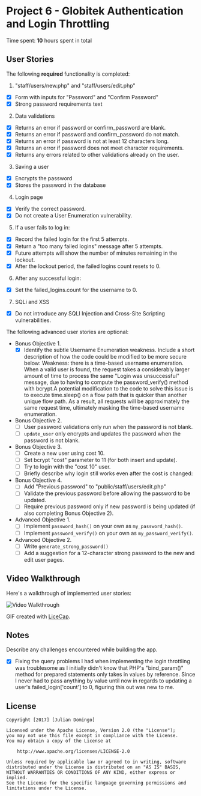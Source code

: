 # Project 6 - Globitek Authentication and Login Throttling

Time spent: **10** hours spent in total

## User Stories

The following **required** functionality is completed:

1. "staff/users/new.php" and "staff/users/edit.php"
  * [X]  Form with inputs for "Password" and "Confirm Password"
  * [X]  Strong password requirements text

2. Data validations
  * [X]  Returns an error if password or confirm_password are blank.
  * [X]  Returns an error if password and confirm_password do not match.
  * [X]  Returns an error if password is not at least 12 characters long.
  * [X]  Returns an error if password does not meet character requirements.
  * [X]  Returns any errors related to other validations already on the user.

3. Saving a user
  * [X]  Encrypts the password
  * [X]  Stores the password in the database

4. Login page
  * [X]  Verify the correct password.
  * [X]  Do not create a User Enumeration vulnerability.

5. If a user fails to log in:
  * [X]  Record the failed login for the first 5 attempts.
  * [X]  Return a "too many failed logins" message after 5 attempts.
  * [X]  Future attempts will show the number of minutes remaining in the lockout.
  * [X]  After the lockout period, the failed logins count resets to 0.

6. After any successful login:
  * [X]  Set the failed_logins.count for the username to 0.

7. SQLi and XSS
  * [X]  Do not introduce any SQLI Injection and Cross-Site Scripting vulnerabilities.

The following advanced user stories are optional:

* Bonus Objective 1.
  * [X]  Identify the subtle Username Enumeration weakness. Include a short description of how the code could be modified to be more secure below:
    Weakness: there is a time-based username enumeration. When a valid user is found, the request takes a considerably larger amount of time to process the same "Login was unsuccessful" message, due to having to compute the password_verify() method with bcrypt.A potential modification to the code to solve this issue is to execute time.sleep() on a flow path that is quicker than another unique flow path. As a result, all requests will be approximately the same request time, ultimately masking the time-based username enumeration.
* Bonus Objective 2\.
  * [ ]  User password validations only run when the password is not blank.
  * [ ]  `update_user` only encrypts and updates the password when the password is not blank.

* Bonus Objective 3\.
  * [ ]  Create a new user using cost 10.
  * [ ]  Set bcrypt "cost" parameter to 11 (for both insert and update).
  * [ ]  Try to login with the "cost 10" user.
  * [ ]  Briefly describe why login still works even after the cost is changed:

* Bonus Objective 4\.
  * [ ]  Add "Previous password" to "public/staff/users/edit.php"
  * [ ]  Validate the previous password before allowing the password to be updated.
  * [ ]  Require previous password only if new password is being updated (if also completing Bonus Objective 2).

* Advanced Objective 1\.
  * [ ]  Implement `password_hash()` on your own as `my_password_hash()`.
  * [ ]  Implement `password_verify()` on your own as `my_password_verify()`.

* Advanced Objective 2\.
  * [ ]  Write `generate_strong_password()`
  * [ ]  Add a suggestion for a 12-character strong password to the new and edit user pages.

## Video Walkthrough

Here's a walkthrough of implemented user stories:

<img src='http://i.imgur.com/link/to/your/gif/file.gif' title='Video Walkthrough' width='' alt='Video Walkthrough' />

GIF created with [LiceCap](http://www.cockos.com/licecap/).

## Notes

Describe any challenges encountered while building the app.
 * [X] Fixing the query problems I had when implementing the login throttling was troublesome as I initially didn't know that PHP's "bind_param()" method for prepared statements only takes in values by reference. Since I never had to pass anything by value until now in regards to updating a user's failed_login['count'] to 0, figuring this out was new to me.

## License

    Copyright [2017] [Julian Domingo]

    Licensed under the Apache License, Version 2.0 (the "License");
    you may not use this file except in compliance with the License.
    You may obtain a copy of the License at

        http://www.apache.org/licenses/LICENSE-2.0

    Unless required by applicable law or agreed to in writing, software
    distributed under the License is distributed on an "AS IS" BASIS,
    WITHOUT WARRANTIES OR CONDITIONS OF ANY KIND, either express or implied.
    See the License for the specific language governing permissions and
    limitations under the License.
